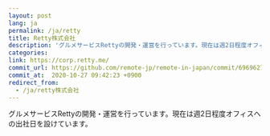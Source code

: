 ```yaml
---
layout: post
lang: ja
permalink: /ja/retty
title: Retty株式会社
description: 'グルメサービスRettyの開発・運営を行っています。現在は週2日程度オフィスへの出社日を設けています。'
categories: 
link: https://corp.retty.me/
commit_url: https://github.com/remote-jp/remote-in-japan/commit/6969627468e4b5d3dc6a5448dad15ec846220eb9
commit_at:  2020-10-27 09:42:23 +0900
redirect_from:
  - /ja/retty株式会社
---
```


<p>グルメサービスRettyの開発・運営を行っています。現在は週2日程度オフィスへの出社日を設けています。</p>
